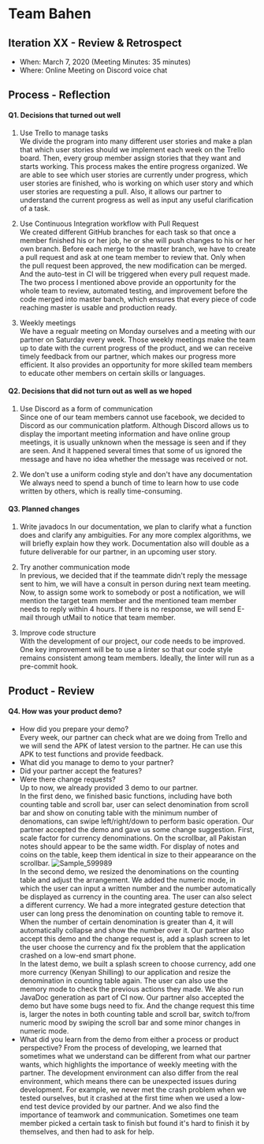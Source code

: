 # Team Bahen

## Iteration XX - Review & Retrospect

 * When: March 7, 2020 (Meeting Minutes: 35 minutes)
 * Where: Online Meeting on Discord voice chat

## Process - Reflection


#### Q1. Decisions that turned out well

 1. Use Trello to manage tasks  
 We divide the program into many different user stories and make a plan that which user stories should we implement each week on the Trello board. Then, every group member assign stories that they want and starts working. This process makes the entire progress organized. We are able to see which user stories are currently under progress, which user stories are finished, who is working on which user story and which user stories are requesting a pull. Also, it allows our partner to understand the current progress as well as input any useful clarification of a task.  
 
 2. Use Continuous Integration workflow with Pull Request  
We created different GitHub branches for each task so that once a member finished his or her job, he or she will push changes to his or her own branch. Before each merge to the master branch, we have to create a pull request and ask at one team member to review that. Only when the pull request been approved, the new modification can be merged. And the auto-test in CI will be triggered when every pull request made. The two process I mentioned above provide an opportunity for the whole team to review, automated testing, and improvement before the code merged into master banch, which ensures that every piece of code reaching master is usable and production ready.  

 3. Weekly meetings  
 We have a regualr meeting on Monday ourselves and a meeting with our partner on Saturday every week. Those weekly meetings make the team up to date with the current progress of the product, and we can receive timely feedback from our partner, which makes our progress more efficient. It also provides an opportunity for more skilled team members to educate other members on certain skills or languages.  
 
 
#### Q2. Decisions that did not turn out as well as we hoped

 1. Use Discord as a form of communication  
 Since one of our team members cannot use facebook, we decided to Discord as our communication platform. Although Discord allows us to display the important meeting information and have online group meetings, it is usually unknown when the message is seen and if they are seen. And it happened several times that some of us ignored the message and have no idea whether the message was received or not.
 
 2. We don't use a uniform coding style and don't have any documentation  
 We always need to spend a bunch of time to learn how to use code written by others, which is really time-consuming.



#### Q3. Planned changes

 1. Write javadocs
 In our documentation, we plan to clarify what a function does and clarify any ambiguities. For any more complex algorithms, we will briefly explain how they work. Documentation also will double as a future deliverable for our partner, in an upcoming user story.
 
 2. Try another communication mode  
 In previous, we decided that if the teammate didn't reply the message sent to him, we will have a consult in person during next team meeting. Now, to assign some work to somebody or post a notification, we will mention the target team member and the mentioned team member needs to reply within 4 hours. If there is no response, we will send E-mail through utMail to notice that team member.  
 
 3. Improve code structure  
 With the development of our project, our code needs to be improved. One key improvement will be to use a linter so that our code style remains consistent among team members. Ideally, the linter will run as a pre-commit hook.


## Product - Review

#### Q4. How was your product demo?
 * How did you prepare your demo?  
 Every week, our partner can check what are we doing from Trello and we will send the APK of latest version to the partner. He can use this APK to test functions and provide feedback.   
 * What did you manage to demo to your partner?
 * Did your partner accept the features?  
 * Were there change requests?  
 Up to now, we already provided 3 demo to our partner.  
 In the first deno, we finished basic functions, including have both counting table and scroll bar, user can select denomination from scroll bar and show on conuting table with the minimum number of denomations, can swipe left/right/down to perform basic operation. Our partner accepted the demo and gave us some change suggestion. First, scale factor for currency denominations. On the scrollbar, all Pakistan notes should appear to be the same width. For display of notes and coins on the table, keep them identical in size to their appearance on the scrollbar.
 ![Sample_599989](https://user-images.githubusercontent.com/46569172/76153112-79ea1900-6095-11ea-8139-baad812e02e8.png)  
 In the second demo, we resized the denominations on the counting table and adjust the arrangement. We added the numeric mode, in which the user can input a written number and the number automatically be displayed as currency in the counting area. The user can also select a different currency. We had a more integrated gesture detection that user can long press the denomination on counting table to remove it. When the number of certain denomination is greater than 4, it will automatically collapse and show the number over it. Our partner also accept this demo and the change request is, add a splash screen to let the user choose the currency and fix the problem that the application crashed on a low-end smart phone.  
 In the latest demo, we built a splash screen to choose currency, add one more currency (Kenyan Shilling) to our application and resize the denomination in counting table again. The user can also use the memory mode to check the previous actions they made. We also run JavaDoc generation as part of CI now. Our partner also accepted the demo but have some bugs need to fix. And the change request this time is, larger the notes in both counting table and scroll bar, switch to/from numeric mood by swiping the scroll bar and some minor changes in numeric mode.
 * What did you learn from the demo from either a process or product perspective?
 From the process of developing, we learned that sometimes what we understand can be different from what our partner wants, which highlights the importance of weekly meeting with the partner. The development environment can also differ from the real environment, which means there can be unexpected issues during development. For example, we never met the crash problem when we tested ourselves, but it crashed at the first time when we used a low-end test device provided by our partner. And we also find the importance of teamwork and communication. Sometimes one team member picked a certain task to finish but found it's hard to finish it by themselves, and then had to ask for help.
